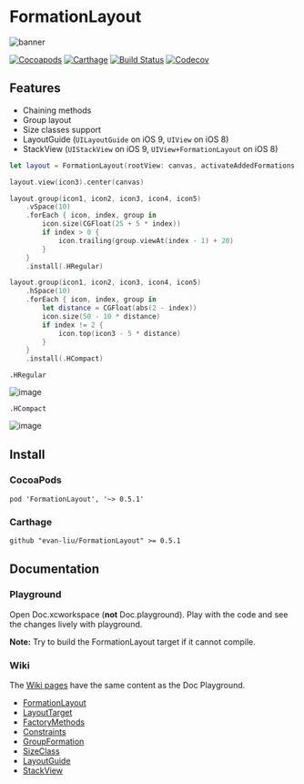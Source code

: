 # FormationLayout

![banner](https://raw.githubusercontent.com/evan-liu/FormationLayout/master/Doc.playground/Resources/banner.png)

[![Cocoapods](https://img.shields.io/cocoapods/v/FormationLayout.svg)](https://cocoapods.org/)
[![Carthage](https://img.shields.io/badge/Carthage-compatible-4BC51D.svg?style=flat)](https://github.com/Carthage/Carthage)
[![Build Status](https://travis-ci.org/evan-liu/FormationLayout.svg)](https://travis-ci.org/evan-liu/FormationLayout)
[![Codecov](https://img.shields.io/codecov/c/github/evan-liu/FormationLayout.svg)](https://codecov.io/github/evan-liu/FormationLayout)

## Features

- Chaining methods
- Group layout
- Size classes support
- LayoutGuide (`UILayoutGuide` on iOS 9, `UIView` on iOS 8)
- StackView (`UIStackView` on iOS 9, `UIView+FormationLayout` on iOS 8)

```swift
let layout = FormationLayout(rootView: canvas, activateAddedFormations: false)

layout.view(icon3).center(canvas)

layout.group(icon1, icon2, icon3, icon4, icon5)
    .vSpace(10)
    .forEach { icon, index, group in
        icon.size(CGFloat(25 + 5 * index))
        if index > 0 {
            icon.trailing(group.viewAt(index - 1) + 20)
        }
    }
    .install(.HRegular)

layout.group(icon1, icon2, icon3, icon4, icon5)
    .hSpace(10)
    .forEach { icon, index, group in
        let distance = CGFloat(abs(2 - index))
        icon.size(50 - 10 * distance)
        if index != 2 {
            icon.top(icon3 - 5 * distance)
        }
    }
    .install(.HCompact)
```
`.HRegular`

![image](https://cloud.githubusercontent.com/assets/126383/8302349/ec66d380-19e9-11e5-901b-2729c003c3f9.png)

`.HCompact`

![image](https://cloud.githubusercontent.com/assets/126383/8302394/2a59bab8-19ea-11e5-8b42-24a7c6a5a9b0.png)

## Install 

### CocoaPods 

```
pod 'FormationLayout', '~> 0.5.1'
```

### Carthage 

```
github "evan-liu/FormationLayout" >= 0.5.1
```

## Documentation

### Playground

Open Doc.xcworkspace (**not** Doc.playground). Play with the code and see the changes lively with playground. 

**Note:** Try to build the FormationLayout target if it cannot compile.

### Wiki

The [Wiki pages](https://github.com/evan-liu/FormationLayout/wiki) have the same content as the Doc Playground. 

- [FormationLayout](https://github.com/evan-liu/FormationLayout/wiki/FormationLayout)
- [LayoutTarget](https://github.com/evan-liu/FormationLayout/wiki/LayoutTarget)
- [FactoryMethods](https://github.com/evan-liu/FormationLayout/wiki/FactoryMethods)
- [Constraints](https://github.com/evan-liu/FormationLayout/wiki/Constraints)
- [GroupFormation](https://github.com/evan-liu/FormationLayout/wiki/GroupFormation)
- [SizeClass](https://github.com/evan-liu/FormationLayout/wiki/SizeClass)
- [LayoutGuide](https://github.com/evan-liu/FormationLayout/wiki/LayoutGuide)
- [StackView](https://github.com/evan-liu/FormationLayout/wiki/StackView)
